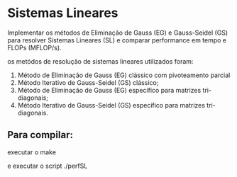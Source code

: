 # Sistemas Lineares 
Implementar  os  métodos de Eliminação  de Gauss (EG)  e Gauss-Seidel (GS) para resolver Sistemas Lineares (SL) e comparar performance em tempo e FLOPs (MFLOP/s).

os metódos de resolução de sistemas lineares utilizados foram:

1. Método de Eliminação de Gauss (EG) clássico com pivoteamento parcial
2. Método Iterativo de Gauss-Seidel (GS) clássico;
3. Método de Eliminação de Gauss (EG) específico para matrizes tri-diagonais;
4. Método Iterativo de Gauss-Seidel (GS) específico para matrizes tri-diagonais.

## Para compilar:
executar o make

e executar o script ./perfSL
